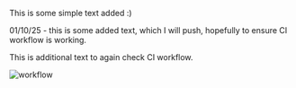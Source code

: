 This is some simple text added :) 

01/10/25 - this is some added text, which I will push, hopefully to ensure CI workflow is working.

 This is additional text to again check CI workflow.


![workflow](https://github.com/<UserName>/<RepositoryName>/actions/workflows/main.yml/badge.svg)